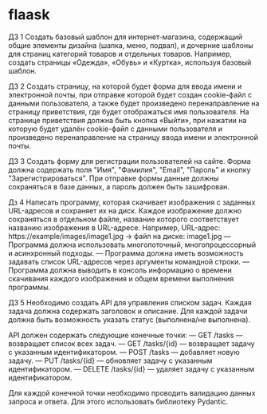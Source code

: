 # flaask
ДЗ 1
Создать базовый шаблон для интернет-магазина, содержащий общие элементы дизайна (шапка, меню, подвал), 
и дочерние шаблоны для страниц категорий товаров и отдельных товаров. Например, создать страницы «Одежда», «Обувь» и
 «Куртка», используя базовый шаблон.

ДЗ 2
Создать страницу, на которой будет форма для ввода имени и электронной почты, при отправке которой будет создан cookie-файл 
с данными пользователя, а также будет произведено перенаправление на страницу приветствия, где будет отображаться имя пользователя.
На странице приветствия должна быть кнопка «Выйти», при нажатии на которую будет удалён cookie-файл
с данными пользователя и произведено перенаправление на страницу ввода имени и электронной почты.

ДЗ 3
Создать форму для регистрации пользователей на сайте. Форма должна содержать поля "Имя", "Фамилия", "Email", "Пароль" и кнопку "Зарегистрироваться". При отправке формы данные должны сохраняться в базе данных, а пароль должен быть зашифрован.

Дз 4
Написать программу, которая скачивает изображения с заданных URL-адресов и сохраняет их на диск.
 Каждое изображение должно сохраняться в отдельном файле, название которого соответствует названию
 изображения в URL-адресе.
Например, URL-адрес: https://example/images/image1.jpg -> файл на диске: image1.jpg
— Программа должна использовать многопоточный, многопроцессорный и асинхронный подходы.
— Программа должна иметь возможность задавать список URL-адресов через аргументы командной строки.
— Программа должна выводить в консоль информацию о времени скачивания каждого изображения и общем времени
выполнения программы.

ДЗ 5
Необходимо создать API для управления списком задач. Каждая задача должна содержать заголовок и описание. 
Для каждой задачи должна быть возможность указать статус (выполнена/не выполнена).

API должен содержать следующие конечные точки:
— GET /tasks — возвращает список всех задач.
— GET /tasks/{id} — возвращает задачу с указанным идентификатором.
— POST /tasks — добавляет новую задачу.
— PUT /tasks/{id} — обновляет задачу с указанным идентификатором.
— DELETE /tasks/{id} — удаляет задачу с указанным идентификатором.

Для каждой конечной точки необходимо проводить валидацию данных запроса и ответа. Для этого использовать библиотеку Pydantic.
